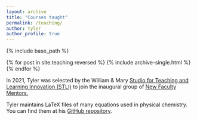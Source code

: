 ```yaml
---
layout: archive
title: "Courses taught"
permalink: /teaching/
author: tyler
author_profile: true
---
```


{% include base_path %}

{% for post in site.teaching reversed %}
  {% include archive-single.html %}
{% endfor %}

In 2021, Tyler was selected  by the William & Mary [Studio for Teaching and Learning Innovation (STLI)](https://stli.wm.edu) to join the inaugural group of [New Faculty Mentors.](https://stli.wm.edu/newfacultyprogram/mentors/)

Tyler maintains LaTeX files of many equations used in physical chemistry. You can find them at his [GitHub repository](https://github.com/tkmeldrum/pchem_equations).
